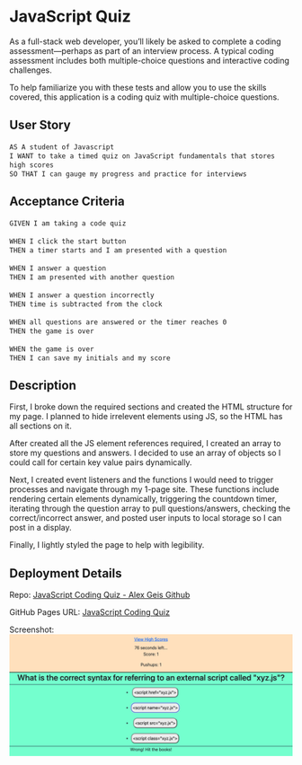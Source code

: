 # JavaScript Quiz

As a full-stack web developer, you’ll likely be asked to complete a coding assessment&mdash;perhaps as part of an interview process. A typical coding assessment includes both multiple-choice questions and interactive coding challenges.

To help familiarize you with these tests and allow you to use the skills covered, this application is a coding quiz with multiple-choice questions.

## User Story

```
AS A student of Javascript
I WANT to take a timed quiz on JavaScript fundamentals that stores high scores
SO THAT I can gauge my progress and practice for interviews
```

## Acceptance Criteria

```
GIVEN I am taking a code quiz

WHEN I click the start button
THEN a timer starts and I am presented with a question

WHEN I answer a question
THEN I am presented with another question

WHEN I answer a question incorrectly
THEN time is subtracted from the clock

WHEN all questions are answered or the timer reaches 0
THEN the game is over

WHEN the game is over
THEN I can save my initials and my score
```

## Description

First, I broke down the required sections and created the HTML structure for my page. I planned to hide irrelevent elements using JS, so the HTML has all sections on it.

After created all the JS element references required, I created an array to store my questions and answers. I decided to use an array of objects so I could call for certain key value pairs dynamically.

Next, I created event listeners and the functions I would need to trigger processes and navigate through my 1-page site. These functions include rendering certain elements dynamically, triggering the countdown timer, iterating through the question array to pull questions/answers, checking the correct/incorrect answer, and posted user inputs to local storage so I can post in a display.

Finally, I lightly styled the page to help with legibility.

## Deployment Details

Repo: [JavaScript Coding Quiz - Alex Geis Github](https://github.com/alexgeis/JavaScript-Quiz-Homework)

GitHub Pages URL: [JavaScript Coding Quiz](https://alexgeis.github.io/JavaScript-Quiz-Homework/)

Screenshot: ![JavaScript Coding Quiz - question page example](./Assets/quiz-screenshot.png)
